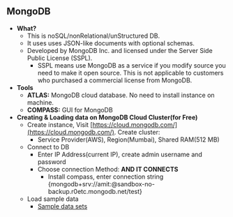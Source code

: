 ## MongoDB
- **What?** 
  - This is noSQL/nonRelational/unStructured DB.
  - It uses uses JSON-like documents with optional schemas.
  - Developed by MongoDB Inc. and licensed under the Server Side Public License (SSPL).
    - SSPL means use MongoDB as a service if you modify source you need to make it open source. This is not applicable to customers who purchased a commercial license from MongoDB.
- **Tools**
  - **ATLAS:** MongoDB cloud database. No need to install instance on machine.
  - **COMPASS:** GUI for MongoDB
- **Creating & Loading data on MongoDB Cloud Cluster(for Free)**
  - Create instance, Visit [https://cloud.mongodb.com/](https://cloud.mongodb.com/). Create cluster:
    - Service Provider(AWS), Region(Mumbai), Shared RAM(512 MB)
  - Connect to DB
    - Enter IP Address(current IP), create admin username and password
    - Choose connection Method: **AND IT CONNECTS**
      - Install compass, enter connection string {mongodb+srv://amit:<password>@sandbox-no-backup.r0etc.mongodb.net/test}
  - Load sample data
    - [Sample data sets](https://docs.atlas.mongodb.com/sample-data/available-sample-datasets/#available-sample-datasets)
